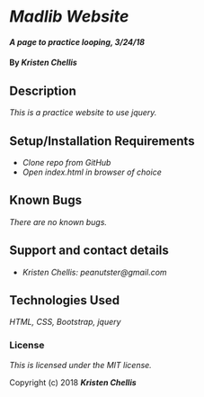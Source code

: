 # _Madlib Website_

#### _A page to practice looping, 3/24/18_

#### By _**Kristen Chellis**_

## Description

_This is a practice website to use jquery._

## Setup/Installation Requirements

* _Clone repo from GitHub_
* _Open index.html in browser of choice_

## Known Bugs

_There are no known bugs._

## Support and contact details

* _Kristen Chellis: peanutster@gmail.com_

## Technologies Used

_HTML, CSS, Bootstrap, jquery_

### License

*This is licensed under the MIT license.*

Copyright (c) 2018 **_Kristen Chellis_**
